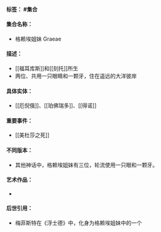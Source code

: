 #### 标签： #集合
#### 集合名称：
- 格赖埃姐妹 Graeae
#### 描述：
- [[福耳库斯]]和[[刻托]]所生
-  两位、共用一只眼睛和一颗牙，住在遥远的大洋彼岸
#### 具体实体：
- [[厄倪俄]]、[[珀佛瑞多]]、[[得诺]]
#### 重要事件：
- [[美杜莎之死]]
#### 不同版本：
- 其他神话中，格赖埃姐妹有三位，轮流使用一只眼和一颗牙。
#### 艺术作品：
- 
#### 后世引用：
- 梅菲斯特在《浮士德》中，化身为格赖埃姐妹中的一个